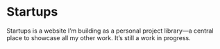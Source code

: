 # Startups
Startups is a website I’m building as a personal project library—a central place to showcase all my other work. It’s still a work in progress.
